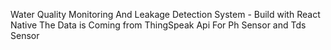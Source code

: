 Water Quality Monitoring And Leakage Detection System - Build with React Native
The Data is Coming from ThingSpeak Api For Ph Sensor and Tds Sensor
